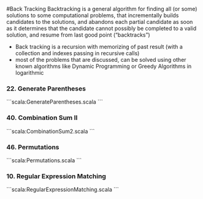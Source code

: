 #Back Tracking
Backtracking is a general algorithm for finding all (or some) solutions to some computational problems, that incrementally builds candidates to the solutions, and abandons each partial candidate as soon as it determines that the candidate cannot possibly be completed to a valid solution, and resume from last good point (“backtracks”)
- Back tracking is a recursion with memorizing of past result (with a collection and indexes passing in recursive calls) 
- most of the problems that are discussed, can be solved using other known algorithms like Dynamic Programming or Greedy Algorithms in logarithmic

### 22. Generate Parentheses
\```scala:GenerateParentheses.scala
\```

### 40. Combination Sum II
\```scala:CombinationSum2.scala
\```

### 46. Permutations
\```scala:Permutations.scala
\```

### 10. Regular Expression Matching
\```scala:RegularExpressionMatching.scala
\```